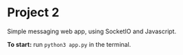 # Project 2
Simple messaging web app, using SocketIO and Javascript.

**To start:** run `python3 app.py` in the terminal.
